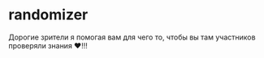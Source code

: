 # randomizer
Дорогие зрители я помогая вам для чего то, чтобы вы там участников проверяли знания ❤️!!!  
